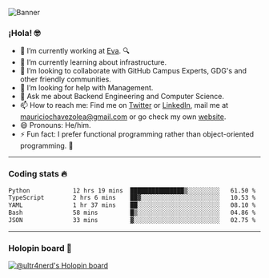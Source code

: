 ![Banner](banner.gif)

### ¡Hola! 🤓

- 🔭 I’m currently working at [Eva](https://evacenter.com/). 🔍
- 🌱 I’m currently learning about infrastructure.
- 👯 I’m looking to collaborate with GitHub Campus Experts, GDG's and other friendly communities.
- 🤔 I’m looking for help with Management.
- 💬 Ask me about Backend Engineering and Computer Science.
- 📫 How to reach me: Find me on [Twitter](https://twitter.com/ultr4nerd) or [LinkedIn](https://www.linkedin.com/in/ultr4nerd), mail me at [mauriciochavezolea@gmail.com](mailto:mauriciochavezolea@gmail.com) or go check my own [website](https://mauriciochavez.dev).
- 😄 Pronouns: He/him. 
- ⚡ Fun fact: I prefer functional programming rather than object-oriented programming. 🤭
---

### Coding stats 🔥

<!--START_SECTION:waka-->

```txt
Python            12 hrs 19 mins  ███████████████▒░░░░░░░░░   61.50 %
TypeScript        2 hrs 6 mins    ██▓░░░░░░░░░░░░░░░░░░░░░░   10.53 %
YAML              1 hr 37 mins    ██░░░░░░░░░░░░░░░░░░░░░░░   08.10 %
Bash              58 mins         █▒░░░░░░░░░░░░░░░░░░░░░░░   04.86 %
JSON              33 mins         ▓░░░░░░░░░░░░░░░░░░░░░░░░   02.75 %
```

<!--END_SECTION:waka-->

---

### Holopin board 🦖

[![@ultr4nerd's Holopin board](https://holopin.me/ultr4nerd)](https://holopin.io/@ultr4nerd)
